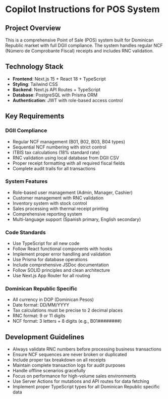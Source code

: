 # Copilot Instructions for POS System

<!-- Use this file to provide workspace-specific custom instructions to Copilot. For more details, visit https://code.visualstudio.com/docs/copilot/copilot-customization#_use-a-githubcopilotinstructionsmd-file -->

## Project Overview
This is a comprehensive Point of Sale (POS) system built for Dominican Republic market with full DGII compliance. The system handles regular NCF (Número de Comprobante Fiscal) receipts and includes RNC validation.

## Technology Stack
- **Frontend**: Next.js 15 + React 18 + TypeScript
- **Styling**: Tailwind CSS
- **Backend**: Next.js API Routes + TypeScript
- **Database**: PostgreSQL with Prisma ORM
- **Authentication**: JWT with role-based access control

## Key Requirements

### DGII Compliance
- Regular NCF management (B01, B02, B03, B04 types)
- Sequential NCF numbering with strict control
- ITBIS tax calculations (18% standard rate)
- RNC validation using local database from DGII CSV
- Proper receipt formatting with all required fiscal fields
- Complete audit trails for all transactions

### System Features
- Role-based user management (Admin, Manager, Cashier)
- Customer management with RNC validation
- Inventory system with stock control
- Sales processing with thermal receipt printing
- Comprehensive reporting system
- Multi-language support (Spanish primary, English secondary)

### Code Standards
- Use TypeScript for all new code
- Follow React functional components with hooks
- Implement proper error handling and validation
- Use Prisma for database operations
- Include comprehensive JSDoc documentation
- Follow SOLID principles and clean architecture
- Use Next.js App Router for all routing

### Dominican Republic Specific
- All currency in DOP (Dominican Pesos)
- Date format: DD/MM/YYYY
- Tax calculations must be precise to 2 decimal places
- RNC format: 9 or 11 digits
- NCF format: 3 letters + 8 digits (e.g., B01########)

## Development Guidelines
- Always validate RNC numbers before processing business transactions
- Ensure NCF sequences are never broken or duplicated
- Include proper tax breakdown on all receipts
- Maintain complete transaction logs for audit purposes
- Handle offline scenarios gracefully
- Focus on performance for high-volume sales environments
- Use Server Actions for mutations and API routes for data fetching
- Implement proper TypeScript types for all Dominican Republic specific data
